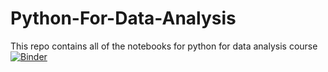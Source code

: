 # Python-For-Data-Analysis
This repo contains all of the notebooks for python for data analysis course
[![Binder](https://mybinder.org/badge_logo.svg)](https://mybinder.org/v2/gh/NaserNikandish/Python-For-Data-Analysis/main?filepath=code-testing.ipynb)
